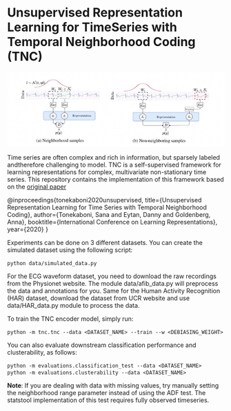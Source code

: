 # Unsupervised Representation Learning for TimeSeries with Temporal Neighborhood Coding (TNC)

![Screenshot](tnc.png)

Time series are often complex and rich in information, but sparsely labeled andtherefore challenging to model. TNC is a self-supervised framework for learning representations for complex, multivariate non-stationary time series. This repository contains the implementation of this framework based on the [original paper](https://openreview.net/forum?id=8qDwejCuCN)

@inproceedings{tonekaboni2020unsupervised,
  title={Unsupervised Representation Learning for Time Series with Temporal Neighborhood Coding},
  author={Tonekaboni, Sana and Eytan, Danny and Goldenberg, Anna},
  booktitle={International Conference on Learning Representations},
  year={2020}
}

Experiments can be done on 3 different datasets. You can create the simulated dataset using the following script:
```
python data/simulated_data.py
```
For the ECG waveform dataset, you need to download the raw recordings from the Physionet website. The module data/afib_data.py will preprocess the data and annotations for you. Same for the Human Activity Recognition (HAR) dataset, download the dataset from UCR website and use data/HAR_data.py module to process the data.

To train the TNC encoder model, simply run:
```
python -m tnc.tnc --data <DATASET_NAME> --train --w <DEBIASING_WEIGHT>
```
You can also evaluate downstream classification performance and clusterability, as follows:
```
python -m evaluations.classification_test --data <DATASET_NAME>
python -m evaluations.clusterability --data <DATASET_NAME>
```
__Note__: If you are dealing with data with missing values, try manually setting the neighborhood range parameter instead of using the ADF test. The statstool implementation of this test requires fully observed timeseries. 
